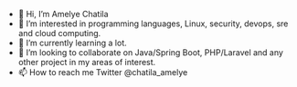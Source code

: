 - 👋 Hi, I’m Amelye Chatila
- 👀 I’m interested in programming languages, Linux, security, devops, sre and cloud computing.
- 🌱 I’m currently learning a lot.
- 💞️ I’m looking to collaborate on Java/Spring Boot, PHP/Laravel and any other project in my areas of interest.
- 📫 How to reach me Twitter @chatila_amelye 

<!---
amelyec/amelyec is a ✨ special ✨ repository because its `README.md` (this file) appears on your GitHub profile.
You can click the Preview link to take a look at your changes.
--->
